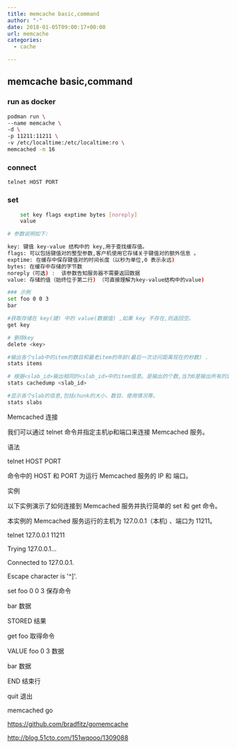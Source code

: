 ```yaml
---
title: memcache basic,command
author: "-"
date: 2018-01-05T09:00:17+00:00
url: memcache
categories:
  - cache

---
```

## memcache basic,command
### run as docker 
```bash
podman run \
--name memcache \
-d \
-p 11211:11211 \
-v /etc/localtime:/etc/localtime:ro \
memcached -m 16
```

### connect
    telnet HOST PORT

### set
```bash
    set key flags exptime bytes [noreply]
    value

# 参数说明如下: 

key: 键值 key-value 结构中的 key,用于查找缓存值。
flags: 可以包括键值对的整型参数,客户机使用它存储关于键值对的额外信息 。
exptime: 在缓存中保存键值对的时间长度（以秒为单位,0 表示永远) 
bytes: 在缓存中存储的字节数
noreply（可选) :  该参数告知服务器不需要返回数据
value: 存储的值（始终位于第二行) （可直接理解为key-value结构中的value) 

### 示例
set foo 0 0 3
bar

#获取存储在 key(键) 中的 value(数据值) ,如果 key 不存在,则返回空。
get key

# 删除key
delete <key>

#输出各个slab中的item的数目和最老item的年龄(最后一次访问距离现在的秒数) .
stats items

# 根据<slab_id>输出相同的<slab_id>中的item信息。是输出的个数,当为0是输出所有的item。
stats cachedump <slab_id> 

#显示各个slab的信息,包括chunk的大小、数目、使用情况等。
stats slabs

```

Memcached 连接
  
我们可以通过 telnet 命令并指定主机ip和端口来连接 Memcached 服务。

语法
  
telnet HOST PORT
  
命令中的 HOST 和 PORT 为运行 Memcached 服务的 IP 和 端口。

实例
  
以下实例演示了如何连接到 Memcached 服务并执行简单的 set 和 get 命令。

本实例的 Memcached 服务运行的主机为 127.0.0.1（本机)  、端口为 11211。

telnet 127.0.0.1 11211

Trying 127.0.0.1...

Connected to 127.0.0.1.

Escape character is '^]'.

set foo 0 0 3 保存命令

bar 数据

STORED 结果

get foo 取得命令

VALUE foo 0 3 数据

bar 数据

END 结束行

quit 退出

memcached go
  
https://github.com/bradfitz/gomemcache
  
http://blog.51cto.com/151wqooo/1309088